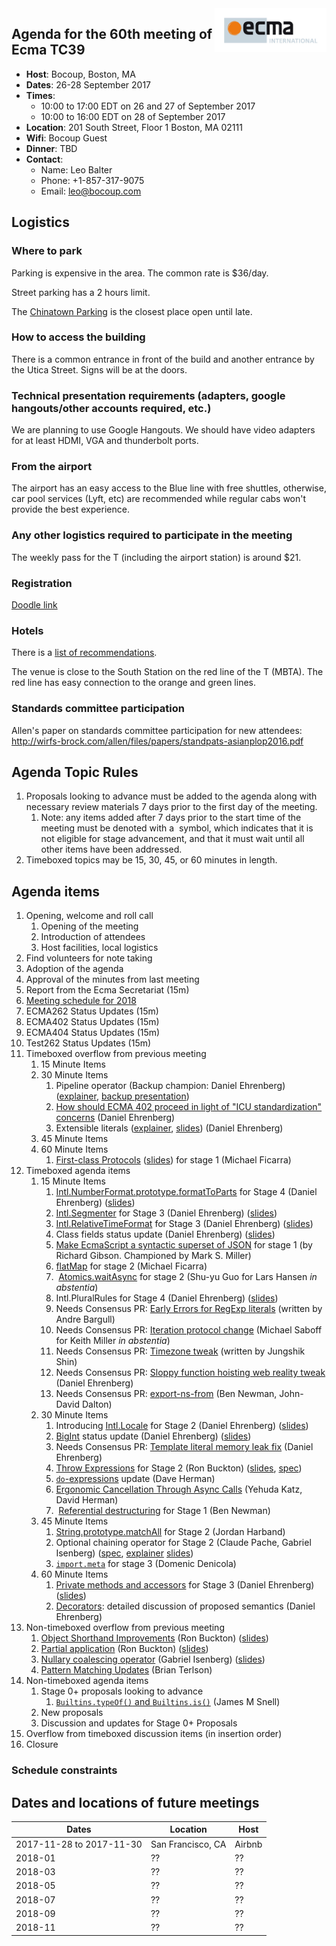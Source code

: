 <img src="../images/Ecma_RVB-003.jpg" align="right" height="70" alt="" />

## Agenda for the 60th meeting of Ecma TC39

- **Host**: Bocoup, Boston, MA
- **Dates**: 26-28 September 2017
- **Times**:
  - 10:00 to 17:00 EDT on 26 and 27 of September 2017
  - 10:00 to 16:00 EDT on 28 of September 2017
- **Location**:
  201 South Street, Floor 1
  Boston, MA 02111
- **Wifi**: Bocoup Guest
- **Dinner**: TBD
- **Contact**:
  - Name: Leo Balter
  - Phone: +1-857-317-9075
  - Email: leo@bocoup.com

## Logistics

### Where to park

Parking is expensive in the area. The common rate is $36/day.

Street parking has a 2 hours limit.

The [Chinatown Parking](https://goo.gl/maps/ojxnnqc2T4t) is the closest place open until late.

### How to access the building

There is a common entrance in front of the build and another entrance by the Utica Street. Signs will be at the doors.

### Technical presentation requirements (adapters, google hangouts/other accounts required, etc.)

We are planning to use Google Hangouts. We should have video adapters for at least HDMI, VGA and thunderbolt ports.

### From the airport

The airport has an easy access to the Blue line with free shuttles, otherwise, car pool services (Lyft, etc) are recommended while regular cabs won't provide the best experience.

### Any other logistics required to participate in the meeting

The weekly pass for the T (including the airport station) is around $21.

### Registration

[Doodle link](https://ecma-international.doodle.com/poll/kfhiwdz7662pgw32)

### Hotels

There is a [list of recommendations](https://gist.github.com/leobalter/b5e2231971b104711d545fa835937ea0).

The venue is close to the South Station on the red line of the T (MBTA). The red line has easy connection to the orange and green lines.

### Standards committee participation

Allen's paper on standards committee participation for new attendees: http://wirfs-brock.com/allen/files/papers/standpats-asianplop2016.pdf

## Agenda Topic Rules

1. Proposals looking to advance must be added to the agenda along with necessary review materials 7 days prior to the first day of the meeting.
   1. Note: any items added after 7 days prior to the start time of the meeting must be denoted with a ️ symbol, which indicates that it is not eligible for stage advancement, and that it must wait until all other items have been addressed.
1. Timeboxed topics may be 15, 30, 45, or 60 minutes in length.

## Agenda items

1. Opening, welcome and roll call
    1. Opening of the meeting
    1. Introduction of attendees
    1. Host facilities, local logistics
1. Find volunteers for note taking
1. Adoption of the agenda
1. Approval of the minutes from last meeting
1. Report from the Ecma Secretariat (15m)
1. [Meeting schedule for 2018](https://github.com/tc39/Reflector/issues/90)
1. ECMA262 Status Updates (15m)
1. ECMA402 Status Updates (15m)
1. ECMA404 Status Updates (15m)
1. Test262 Status Updates (15m)
1. Timeboxed overflow from previous meeting
    1. 15 Minute Items
    1. 30 Minute Items
        1. Pipeline operator (Backup champion: Daniel Ehrenberg) ([explainer](https://github.com/tc39/proposal-pipeline-operator), [backup presentation](https://docs.google.com/presentation/d/1qiWFzi5dkjuUVGcFXwypuQbEbZk-BV7unX0bYurcQsA/edit#slide=id.p))
        1. [How should ECMA 402 proceed in light of "ICU standardization" concerns](https://github.com/tc39/ecma402/pull/172) (Daniel Ehrenberg)
        1. Extensible literals ([explainer](https://github.com/littledan/proposal-extensible-numeric-literals/blob/master/README.md), [slides](https://docs.google.com/presentation/d/13Ej08CCqXGCTF46GabGdzBepWBgU5d70TtPPYFkkZcs/edit#slide=id.p)) (Daniel Ehrenberg)
    1. 45 Minute Items
    1. 60 Minute Items
        1. [First-class Protocols](https://github.com/michaelficarra/proposal-first-class-protocols) ([slides](https://docs.google.com/presentation/d/1WrvSyslnF-5VnPj3k3HRq8MRzuiSN1kQ6ENE1iUSmDU/edit?usp=sharing)) for stage 1 (Michael Ficarra)
1. Timeboxed agenda items
    1. 15 Minute Items
        1. [Intl.NumberFormat.prototype.formatToParts](https://github.com/tc39/ecma402/pull/160) for Stage 4 (Daniel Ehrenberg) ([slides](https://docs.google.com/presentation/d/1--PmAca3qyQQfQz4OXj7l8QxpzfUF1GS4ET3ampvg_M/edit#slide=id.g255358455f_0_63))
        1. [Intl.Segmenter](https://github.com/tc39/proposal-intl-segmenter) for Stage 3 (Daniel Ehrenberg) ([slides](https://docs.google.com/presentation/d/1--PmAca3qyQQfQz4OXj7l8QxpzfUF1GS4ET3ampvg_M/edit#slide=id.g255358455f_0_68))
        1. [Intl.RelativeTimeFormat](https://github.com/tc39/proposal-intl-relative-time) for Stage 3 (Daniel Ehrenberg) ([slides](https://docs.google.com/presentation/d/1--PmAca3qyQQfQz4OXj7l8QxpzfUF1GS4ET3ampvg_M/edit#slide=id.g255358455f_0_73))
        1. Class fields status update (Daniel Ehrenberg) ([slides](https://docs.google.com/presentation/d/169hWHIKFnX8E-N90FJQS3u5xpo5Tt-s4IFdheLySVfQ/edit#slide=id.p))
        1. [Make EcmaScript a syntactic superset of JSON](https://github.com/gibson042/ecma262-proposal-json-superset) for stage 1 (by Richard Gibson. Championed by Mark S. Miller)
        1. [flatMap](https://github.com/tc39/proposal-flatMap) for stage 2 (Michael Ficarra)
        1. ️ [Atomics.waitAsync](https://github.com/tc39/proposal-atomics-wait-async/blob/master/PROPOSAL.md) for stage 2 (Shu-yu Guo for Lars Hansen *in abstentia*)
        1. Intl.PluralRules for Stage 4 (Daniel Ehrenberg) ([slides](https://docs.google.com/presentation/d/1--PmAca3qyQQfQz4OXj7l8QxpzfUF1GS4ET3ampvg_M/edit#slide=id.g255358455f_0_78))
        1. Needs Consensus PR: [Early Errors for RegExp literals](https://github.com/tc39/ecma262/pull/984) (written by Andre Bargull)
        1. Needs Consensus PR: [Iteration protocol change](https://github.com/tc39/ecma262/pull/988) (Michael Saboff for Keith Miller *in abstentia*)
        1. Needs Consensus PR: [Timezone tweak](https://github.com/tc39/ecma262/pull/778) (written by Jungshik Shin)
        1. Needs Consensus PR: [Sloppy function hoisting web reality tweak](https://github.com/tc39/ecma262/pull/888) (Daniel Ehrenberg)
        1. Needs Consensus PR: [export-ns-from](https://github.com/tc39/ecma262/pull/1005) (Ben Newman, John-David Dalton)
    1. 30 Minute Items
        1. Introducing [Intl.Locale](https://github.com/zbraniecki/proposal-intl-locale) for Stage 2 (Daniel Ehrenberg) ([slides](https://docs.google.com/presentation/d/1I4Ormej3A5911MxQww2k-Cn46T3ZMpRSxN89gYYMHds/edit#slide=id.p))
        1. [BigInt](https://github.com/tc39/proposal-bigint) status update (Daniel Ehrenberg) ([slides](https://docs.google.com/presentation/d/1wwI7858NPaXV4xTzQwCqPUj7Hp1baHvQodS7MUbZzbU/edit#slide=id.p))
        1. Needs Consensus PR: [Template literal memory leak fix](https://github.com/tc39/ecma262/pull/890) (Daniel Ehrenberg)
        1. [Throw Expressions](https://github.com/rbuckton/proposal-throw-expressions) for Stage 2 (Ron Buckton) ([slides](https://rbuckton.github.io/proposal-throw-expressions/ThrowExpressions-tc39.pptx), [spec](https://rbuckton.github.io/proposal-throw-expressions/))
        1. [`do`-expressions](https://github.com/tc39/proposal-do-expressions) update (Dave Herman)
        1. [Ergonomic Cancellation Through Async Calls](https://docs.google.com/presentation/d/1Lg_chkGiugx69yXKwr5Vrg4Xmxt7Tui0kmUFFZx1KNs/edit?usp=sharing) (Yehuda Katz, David Herman)
        1. ️ [Referential destructuring](https://github.com/meteor/proposal-referential-destructuring) for Stage 1 (Ben Newman)
    1. 45 Minute Items
        1. [String.prototype.matchAll](https://github.com/tc39/proposal-string-matchall/pull/17) for Stage 2 (Jordan Harband)
        1. Optional chaining operator for Stage 2 (Claude Pache, Gabriel Isenberg) ([spec](https://tc39.github.io/proposal-optional-chaining/), [explainer](https://github.com/tc39/proposal-optional-chaining) [slides](https://docs.google.com/presentation/d/1iiCtJSW42Z7lg0YlagOZOfI-FTrkN88OuiO3pySawSo/edit?usp=sharing))
        1. [`import.meta`](https://github.com/tc39/proposal-import-meta) for stage 3 (Domenic Denicola)
    1. 60 Minute Items
        1. [Private methods and accessors](https://github.com/littledan/proposal-private-methods) for Stage 3 (Daniel Ehrenberg) ([slides](https://docs.google.com/presentation/d/1aI89Jgl7CdtKV6D5-ydieUn_-kgRqAD2X8gGzh62xzc/edit#slide=id.p))
        1. [Decorators](https://github.com/littledan/proposal-unified-class-features): detailed discussion of proposed semantics (Daniel Ehrenberg)
1. Non-timeboxed overflow from previous meeting
    1. [Object Shorthand Improvements](https://github.com/rbuckton/proposal-shorthand-improvements) (Ron Buckton) ([slides](https://rbuckton.github.io/proposal-shorthand-improvements/ShorthandImprovements-tc39.pptx))
    1. [Partial application](https://github.com/rbuckton/proposal-partial-application) (Ron Buckton) ([slides](https://rbuckton.github.io/proposal-partial-application/PartialApplication-tc39.pptx))
    1. [Nullary coalescing operator](https://github.com/gisenberg/proposal-nullary-coalescing) (Gabriel Isenberg) ([slides](https://docs.google.com/presentation/d/1m5nxTH8ifcmOlyaTmTuMAa1bawiGUyKJzQGlw-EVSKM/edit?usp=sharing))
    1. [Pattern Matching Updates](https://github.com/tc39/proposal-pattern-matching) (Brian Terlson)
1. Non-timeboxed agenda items
    1. Stage 0+ proposals looking to advance
       1. [`Builtins.typeOf()` and `Builtins.is()`](https://github.com/jasnell/proposal-istypes) (James M Snell)
    1. New proposals
    1. Discussion and updates for Stage 0+ Proposals
1. Overflow from timeboxed discussion items (in insertion order)
1. Closure

### Schedule constraints

## Dates and locations of future meetings

| Dates                    | Location          | Host       |
|--------------------------|-------------------|------------|
| 2017-11-28 to 2017-11-30 | San Francisco, CA | Airbnb     |
| 2018-01                  | ??                | ??         |
| 2018-03                  | ??                | ??         |
| 2018-05                  | ??                | ??         |
| 2018-07                  | ??                | ??         |
| 2018-09                  | ??                | ??         |
| 2018-11                  | ??                | ??         |
